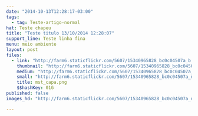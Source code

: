 ```yaml
---
date: "2014-10-13T12:28:17-03:00"
tags:
  - tag: Teste-artigo-normal
hat: Teste chapeu
title: "Teste titulo 13/10/2014 12:28:07"
support_line: Teste linha fina
menu: meio ambiente
layout: post
files:
  - link: "http://farm6.staticflickr.com/5607/15340965828_bc0c04507a_b.jpg"
    thumbnail: "http://farm6.staticflickr.com/5607/15340965828_bc0c04507a_t.jpg"
    medium: "http://farm6.staticflickr.com/5607/15340965828_bc0c04507a_z.jpg"
    small: "http://farm6.staticflickr.com/5607/15340965828_bc0c04507a_n.jpg"
    title: mst_capa.png
    $$hashKey: 01G
published: false
images_hd: "http://farm6.staticflickr.com/5607/15340965828_bc0c04507a_n.jpg"

---
```

